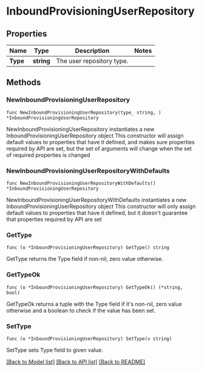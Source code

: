 # InboundProvisioningUserRepository

## Properties

Name | Type | Description | Notes
------------ | ------------- | ------------- | -------------
**Type** | **string** | The user repository type. | 

## Methods

### NewInboundProvisioningUserRepository

`func NewInboundProvisioningUserRepository(type_ string, ) *InboundProvisioningUserRepository`

NewInboundProvisioningUserRepository instantiates a new InboundProvisioningUserRepository object
This constructor will assign default values to properties that have it defined,
and makes sure properties required by API are set, but the set of arguments
will change when the set of required properties is changed

### NewInboundProvisioningUserRepositoryWithDefaults

`func NewInboundProvisioningUserRepositoryWithDefaults() *InboundProvisioningUserRepository`

NewInboundProvisioningUserRepositoryWithDefaults instantiates a new InboundProvisioningUserRepository object
This constructor will only assign default values to properties that have it defined,
but it doesn't guarantee that properties required by API are set

### GetType

`func (o *InboundProvisioningUserRepository) GetType() string`

GetType returns the Type field if non-nil, zero value otherwise.

### GetTypeOk

`func (o *InboundProvisioningUserRepository) GetTypeOk() (*string, bool)`

GetTypeOk returns a tuple with the Type field if it's non-nil, zero value otherwise
and a boolean to check if the value has been set.

### SetType

`func (o *InboundProvisioningUserRepository) SetType(v string)`

SetType sets Type field to given value.



[[Back to Model list]](../README.md#documentation-for-models) [[Back to API list]](../README.md#documentation-for-api-endpoints) [[Back to README]](../README.md)


